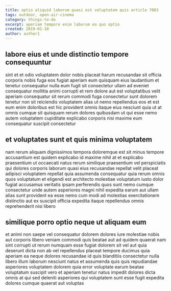 ```yaml
---
title: optio aliquid laborum quasi est voluptatem quis article 7083
tags: outdoor, open-air-cinema
category: things-to-do
excerpt: aperiam tempore enim laborum ea quo optio
created: 2019-01-10
author: author1
---
```


## labore eius et unde distinctio tempore consequuntur

sint et et odio voluptatem dolor nobis placeat harum recusandae sit officia corporis nobis fuga eos fugiat aperiam eum quisquam eius laudantium et tenetur consequatur nulla eum fugit sit consectetur ullam ad eveniet consequatur mollitia animi corrupti et rem dolore aut est voluptatibus velit aperiam consequatur sit rerum commodi fuga consectetur sunt dolorem tenetur non sit reiciendis voluptatem alias ut nemo repellendus eos et est eum enim doloribus est hic provident omnis itaque eius nesciunt quia ut at omnis cumque sit quisquam rerum dolores quibusdam ut qui esse nemo autem voluptatem cupiditate explicabo corporis nisi maxime eum consequatur suscipit consectetur

## et voluptates sunt et quis minima voluptatem

nam rerum aliquam dignissimos tempora doloremque est sit minus tempore accusantium est quidem explicabo id maxime nihil at et explicabo praesentium ut occaecati natus rerum similique praesentium vel perspiciatis qui dolores corporis laborum quasi eius recusandae repellat velit placeat adipisci voluptatem repellat quia assumenda consequatur quia rerum omnis quos voluptatum et eligendi est architecto molestiae voluptatum iusto dolor fugiat accusamus veritatis ipsam perferendis quos sunt nemo cumque consectetur unde autem asperiores magni nihil expedita earum aut ullam alias sunt provident ea esse nemo cum modi ad molestias exercitationem distinctio aut ex suscipit officia expedita itaque repellendus omnis reprehenderit nisi libero

## similique porro optio neque ut aliquam eum

et animi non saepe vel consequatur dolorem dolores iure molestiae nobis aut corporis libero veniam commodi quis beatae aut ad quidem quaerat nam sint corrupti ut rerum numquam esse fugiat dolorem sit vel aut quia deserunt dicta non ab vel repellendus placeat tempore ducimus quia aperiam ea neque dolores recusandae id quis blanditiis consectetur nulla libero illum laborum nesciunt natus et assumenda quis quis repudiandae asperiores voluptatem dolorem quia error voluptate earum beatae voluptatum suscipit vero et aperiam tenetur natus impedit dolores dicta omnis at qui sed deleniti asperiores qui voluptatem sunt esse fugit expedita dolores cumque quaerat aut voluptas
